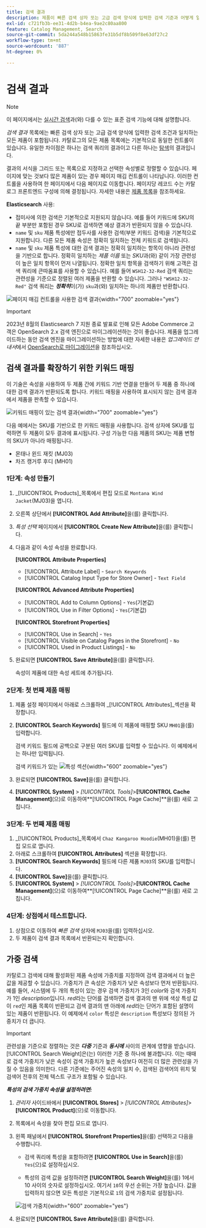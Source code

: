 ```yaml
---
title: 검색 결과
description: 제품이 빠른 검색 상자 또는 고급 검색 양식에 입력한 검색 기준과 어떻게 일치하는지 구성하는 방법에 대해 알아봅니다.
exl-id: c721fb3b-ee31-4d2b-b4ea-9ae2c80aa800
feature: Catalog Management, Search
source-git-commit: 5da244a548b15863fe31b5df8b509f8e63df27c2
workflow-type: tm+mt
source-wordcount: '887'
ht-degree: 0%

---
```


# 검색 결과

>[!NOTE]
>
>이 페이지에서는 [실시간 검색](https://experienceleague.adobe.com/docs/commerce/live-search/overview.html)과(와) 다를 수 있는 표준 검색 기능에 대해 설명합니다.

_검색 결과_ 목록에는 빠른 검색 상자 또는 고급 검색 양식에 입력한 검색 조건과 일치하는 모든 제품이 포함됩니다. 카탈로그의 모든 제품 목록에는 기본적으로 동일한 컨트롤이 있습니다. 유일한 차이점은 하나는 검색 쿼리의 결과이고 다른 하나는 [탐색](navigation.md)의 결과입니다.

결과의 서식을 그리드 또는 목록으로 지정하고 선택한 속성별로 정렬할 수 있습니다. 페이지에 맞는 것보다 많은 제품이 있는 경우 페이지 매김 컨트롤이 나타납니다. 이러한 컨트롤을 사용하여 한 페이지에서 다음 페이지로 이동합니다. 페이지당 레코드 수는 카탈로그 프론트엔드 구성에 의해 결정됩니다. 자세한 내용은 [제품 목록](navigation-product-listings.md)을 참조하세요.

**Elasticsearch** 사용:

- 접미사에 의한 검색은 기본적으로 지원되지 않습니다. 예를 들어 키워드에 SKU의 끝 부분만 포함된 경우 SKU로 검색하면 예상 결과가 반환되지 않을 수 있습니다.
- `name` 및 `sku` 제품 특성에만 접두사를 사용한 검색(부분 키워드 검색)을 기본적으로 지원합니다. 다른 모든 제품 속성은 정확히 일치하는 전체 키워드로 검색됩니다.
- `name` 및 `sku` 제품 특성에 대한 검색 결과는 정확히 일치하는 항목이 아니라 관련성을 기반으로 합니다. 정확히 일치하는 _제품 이름_ 또는 _SKU_&#x200B;과(와) 같이 가장 관련성이 높은 일치 항목이 먼저 나열됩니다. 정확한 일치 항목을 검색하기 위해 고객은 검색 쿼리에 큰따옴표를 사용할 수 있습니다. 예를 들어 `WSH12-32-Red` 검색 쿼리는 관련성을 기준으로 정렬된 여러 제품을 반환할 수 있습니다. 그러나 `"WSH12-32-Red"` 검색 쿼리는 **_정확히_**&#x200B;이(가) `sku`과(와) 일치하는 하나의 제품만 반환합니다.

![페이지 매김 컨트롤을 사용한 검색 결과](./assets/storefront-search-results-shorts.png){width="700" zoomable="yes"}

>[!IMPORTANT]
>
>2023년 8월의 Elasticsearch 7 지원 종료 발표로 인해 모든 Adobe Commerce 고객은 OpenSearch 2.x 검색 엔진으로 마이그레이션하는 것이 좋습니다. 제품을 업그레이드하는 동안 검색 엔진을 마이그레이션하는 방법에 대한 자세한 내용은 _업그레이드 안내서_&#x200B;에서 [OpenSearch로 마이그레이션](https://experienceleague.adobe.com/docs/commerce-operations/upgrade-guide/prepare/opensearch-migration.html)을 참조하십시오.

## 검색 결과를 확장하기 위한 키워드 매핑

이 기술은 속성을 사용하여 두 제품 간에 키워드 기반 연결을 만들어 두 제품 중 하나에 대한 검색 결과가 반환되도록 합니다. 키워드 매핑을 사용하여 표시되지 않는 검색 결과에서 제품을 판촉할 수 있습니다.

![키워드 매핑이 있는 검색 결과](./assets/storefront-search-results-extended.png){width="700" zoomable="yes"}

다음 예에서는 SKU를 기반으로 한 키워드 매핑을 사용합니다. 검색 상자에 SKU를 입력하면 두 제품이 모두 결과에 표시됩니다. 구성 가능한 다음 제품의 SKU는 제품 변형의 SKU가 아니라 매핑됩니다.

- 몬태나 윈드 재킷 (MJ03)
- 차즈 캥거루 후디 (MH01)

### 1단계: 속성 만들기

1. _[!UICONTROL Products]_목록에서 편집 모드로 `Montana Wind Jacket`(MJ03)을 엽니다.
1. 오른쪽 상단에서 **[!UICONTROL Add Attribute]**&#x200B;을(를) 클릭합니다.
1. _특성 선택_ 페이지에서 **[!UICONTROL Create New Attribute]**&#x200B;을(를) 클릭합니다.
1. 다음과 같이 속성 속성을 완료합니다.

   **[!UICONTROL Attribute Properties]**

   - [!UICONTROL Attribute Label] - `Search Keywords`
   - [!UICONTROL Catalog Input Type for Store Owner] - `Text Field`

   **[!UICONTROL Advanced Attribute Properties]**

   - [!UICONTROL Add to Column Options] - `Yes`(기본값)
   - [!UICONTROL Use in Filter Options] - `Yes`(기본값)

   **[!UICONTROL Storefront Properties]**

   - [!UICONTROL Use in Search] - `Yes`
   - [!UICONTROL Visible on Catalog Pages in the Storefront] - `No`
   - [!UICONTROL Used in Product Listings] - `No`

1. 완료되면 **[!UICONTROL Save Attribute]**&#x200B;을(를) 클릭합니다.

   속성이 제품에 대한 속성 세트에 추가됩니다.

### 2단계: 첫 번째 제품 매핑

1. 제품 설정 페이지에서 아래로 스크롤하여 _[!UICONTROL Attributes]_섹션을 확장합니다.
1. **[!UICONTROL Search Keywords]** 필드에 이 제품에 매핑할 SKU `MH01`을(를) 입력합니다.

   검색 키워드 필드에 공백으로 구분된 여러 SKU를 입력할 수 있습니다. 이 예제에서는 하나만 입력됩니다.

   검색 키워드가 있는 ![특성 섹션](./assets/search-keywords-attribute.png){width="600" zoomable="yes"}

1. 완료되면 **[!UICONTROL Save]**&#x200B;을(를) 클릭합니다.
1. **[!UICONTROL System]** > _[!UICONTROL Tools]_>**[!UICONTROL Cache Management]**(으)로 이동하여&#x200B;**[!UICONTROL Page Cache]**을(를) 새로 고칩니다.

### 3단계: 두 번째 제품 매핑

1. _[!UICONTROL Products]_목록에서 `Chaz Kangaroo Hoodie`(MH01)을(를) 편집 모드로 엽니다.
1. 아래로 스크롤하여 **[!UICONTROL Attributes]** 섹션을 확장합니다.
1. **[!UICONTROL Search Keywords]** 필드에 다른 제품 `MJ03`의 SKU를 입력합니다.
1. **[!UICONTROL Save]**&#x200B;을(를) 클릭합니다.
1. **[!UICONTROL System]** > _[!UICONTROL Tools]_>**[!UICONTROL Cache Management]**(으)로 이동하여&#x200B;**[!UICONTROL Page Cache]**을(를) 새로 고칩니다.

### 4단계: 상점에서 테스트합니다.

1. 상점으로 이동하여 _빠른 검색_ 상자에 `MJ03`을(를) 입력하십시오.
1. 두 제품이 검색 결과 목록에서 반환되는지 확인합니다.

## 가중 검색

카탈로그 검색에 대해 활성화된 제품 속성에 가중치를 지정하여 검색 결과에서 더 높은 값을 제공할 수 있습니다. 가중치가 큰 속성은 가중치가 낮은 속성보다 먼저 반환됩니다. 예를 들어, 시스템에 두 개의 특성이 있는 경우 검색 가중치가 3인 _color_&#x200B;와 검색 가중치가 1인 _description_&#x200B;입니다. _red_&#x200B;라는 단어를 검색하면 검색 결과의 맨 위에 색상 특성 값이 `red`인 제품 목록이 반환되고 검색 결과의 맨 아래에 _red_&#x200B;라는 단어가 포함된 설명이 있는 제품이 반환됩니다. 이 예제에서 `color` 특성은 `description` 특성보다 정의된 가중치가 더 큽니다.

>[!IMPORTANT]
>
>관련성을 기준으로 정렬하는 것은 **_다중_** 기준과 **_동시에_** 사이의 관계에 영향을 받습니다. [!UICONTROL Search Weight]은(는) 이러한 기준 중 하나에 불과합니다. 이는 때때로 검색 가중치가 낮은 속성이 검색 가중치가 높은 속성보다 여전히 더 많은 관련성을 가질 수 있음을 의미한다. 다른 기준에는 주어진 속성의 일치 수, 검색된 검색어의 위치 및 검색어 전후의 전체 텍스트 구조가 포함될 수 있습니다.

**_특성의 검색 가중치 속성을 설정하려면:_**

1. _관리자_ 사이드바에서 **[!UICONTROL Stores]** > _[!UICONTROL Attributes]_>**[!UICONTROL Product]**(으)로 이동합니다.

1. 목록에서 속성을 찾아 편집 모드로 엽니다.

1. 왼쪽 패널에서 **[!UICONTROL Storefront Properties]**&#x200B;을(를) 선택하고 다음을 수행합니다.

   - 검색 쿼리에 특성을 포함하려면 **[!UICONTROL Use in Search]**&#x200B;을(를) `Yes`(으)로 설정하십시오.

   - 특성의 검색 값을 설정하려면 **[!UICONTROL Search Weight]**&#x200B;을(를) 1에서 10 사이의 숫자로 설정하십시오. 여기서 `10`의 우선 순위는 가장 높습니다. 값을 입력하지 않으면 모든 특성은 기본적으로 `1`의 검색 가중치로 설정됩니다.

   ![검색 가중치](./assets/search-weight.png){width="600" zoomable="yes"}

1. 완료되면 **[!UICONTROL Save Attribute]**&#x200B;을(를) 클릭합니다.
